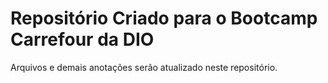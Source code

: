 # Repositório Criado para o Bootcamp Carrefour da DIO

Arquivos e demais anotações serão atualizado neste repositório.
